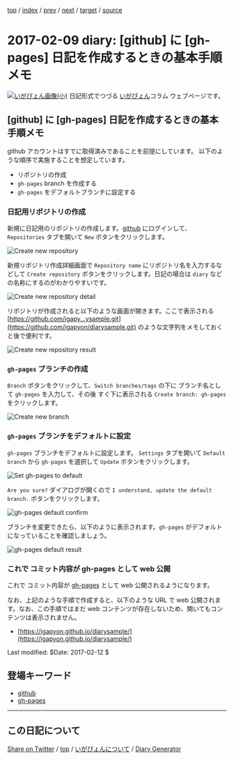 [top](../index.html) 
 / [index](index.html) 
 / [prev](ig170208.html) 
 / [next](ig170210.html) 
 / [target](https://igapyon.github.io/diary/2017/ig170209.html) 
 / [source](https://github.com/igapyon/diary/blob/gh-pages/2017/ig170209.src.md) 

2017-02-09 diary: [github] に [gh-pages] 日記を作成するときの基本手順メモ
=====================================================================================================
[![いがぴょん画像(小)](https://igapyon.github.io/diary/images/iga200306s.jpg "いがぴょん")](https://igapyon.github.io/diary/memo/memoigapyon.html) 日記形式でつづる [いがぴょん](https://igapyon.github.io/diary/memo/memoigapyon.html)コラム ウェブページです。

## [github] に [gh-pages] 日記を作成するときの基本手順メモ

github アカウントはすでに取得済みであることを前提にしています。
以下のような順序で実施することを想定しています。

* リポジトリの作成
* `gh-pages` branch を作成する
* `gh-pages` をデフォルトブランチに設定する

### 日記用リポジトリの作成

新規に日記用のリポジトリの作成します。[github](../keyword/github.html) にログインして、`Repositories` タブを開いて `New` ボタンをクリックします。

![Create new repository](https://igapyon.github.io/diary/images/2017/20170209-01.png "Create new repository")

新規リポジトリ作成詳細画面で `Repository name` にリポジトリ名を入力するなどして `Create repository` ボタンをクリックします。日記の場合は `diary` などの名称にするのがわかりやすいです。

![Create new repository detail](https://igapyon.github.io/diary/images/2017/20170209-02.png "Create new repository detail")

リポジトリが作成されると以下のような画面が開きます。ここで表示される [https://github.com/igapy...ysample.git](https://github.com/igapyon/diarysample.git) のような文字列をメモしておくと後で便利です。

![Create new repository result](https://igapyon.github.io/diary/images/2017/20170209-03.png "Create new repository result")

### `gh-pages` ブランチの作成

`Branch` ボタンをクリックして、`Switch branches/tags` の下に ブランチ名として `gh-pages` を入力して、その後 すぐ下に表示される `Create branch: gh-pages` をクリックします。

![Create new branch](https://igapyon.github.io/diary/images/2017/20170209-04.png "Create new branch")

### `gh-pages` ブランチをデフォルトに設定

`gh-pages` ブランチをデフォルトに設定します。
`Settings` タブを開いて `Default branch` から `gh-pages` を選択して `Update` ボタンをクリックします。

![Set gh-pages to default](https://igapyon.github.io/diary/images/2017/20170209-05.png "Set gh-pages to default")

`Are you sure?` ダイアログが開くので `I understand, update the default branch.` ボタンをクリックします。

![gh-pages default confirm](https://igapyon.github.io/diary/images/2017/20170209-06.png "gh-pages default confirm")

ブランチを変更できたら、以下のように表示されます。`gh-pages` がデフォルトになっていることを確認しましょう。

![gh-pages default result](https://igapyon.github.io/diary/images/2017/20170209-07.png "gh-pages default result")

### これで コミット内容が gh-pages として web 公開

これで コミット内容が [gh-pages](../keyword/gh-pages.html) として web 公開されるようになります。

なお、上記のような手順で作成すると、以下のような URL で web 公開されます。なお、この手順ではまだ web コンテンツが存在しないため、開いてもコンテンツは表示されません。

* [https://igapyon.github.io/diarysample/](https://igapyon.github.io/diarysample/)

Last modified: $Date: 2017-02-12 $

## 登場キーワード

* [github](../keyword/github.html)
* [gh-pages](../keyword/gh-pages.html)

----------------------------------------------------------------------------------------------------

## この日記について

[Share on Twitter](https://twitter.com/intent/tweet?hashtags=igapyon%2Cdiary%2C%E3%81%84%E3%81%8C%E3%81%B4%E3%82%87%E3%82%93%2Cgithub%2Cgh-pages&text=%5Bgithub%5D+%E3%81%AB+%5Bgh-pages%5D+%E6%97%A5%E8%A8%98%E3%82%92%E4%BD%9C%E6%88%90%E3%81%99%E3%82%8B%E3%81%A8%E3%81%8D%E3%81%AE%E5%9F%BA%E6%9C%AC%E6%89%8B%E9%A0%86%E3%83%A1%E3%83%A2&url=https%3A%2F%2Figapyon.github.io%2Fdiary%2F2017%2Fig170209.html) / [top](../index.html) / [いがぴょんについて](https://igapyon.github.io/diary/memo/memoigapyon.html) / [Diary Generator](https://github.com/igapyon/igapyonv3)
